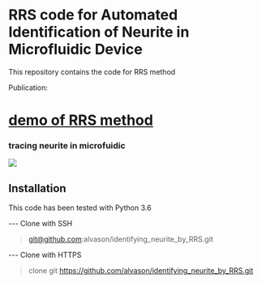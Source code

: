 # RRS code for Automated Identification of Neurite in Microfluidic Device
This repository contains the code for RRS method

Publication: 
# [demo of RRS method](https://github.com/alvason/cd137_tissue_tracking.ipynb)

### tracing neurite in microfuidic
![](/figure/.png)

## Installation
This code has been tested with Python 3.6 

--- Clone with SSH
> git@github.com:alvason/identifying_neurite_by_RRS.git

--- Clone with HTTPS
> clone git https://github.com/alvason/identifying_neurite_by_RRS.git
